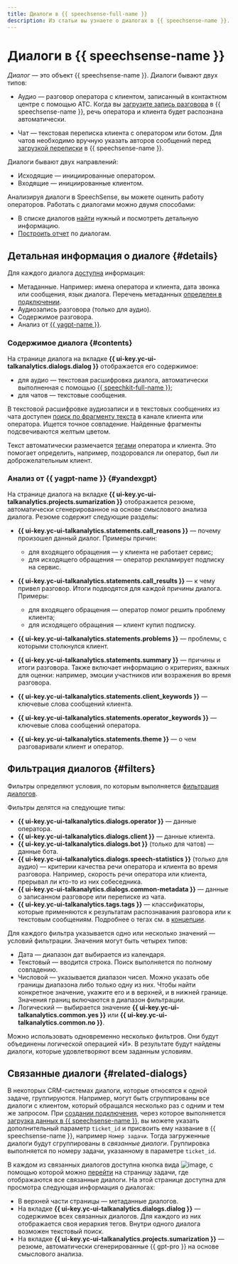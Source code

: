 ```yaml
---
title: Диалоги в {{ speechsense-full-name }}
description: Из статьи вы узнаете о диалогах в {{ speechsense-name }}.
---
```


# Диалоги в {{ speechsense-name }}

_Диалог_ — это объект {{ speechsense-name }}. Диалоги бывают двух типов:

* Аудио — разговор оператора с клиентом, записанный в контактном центре с помощью АТС. Когда вы [загрузите запись разговора](../operations/data/upload-data.md) в {{ speechsense-name }}, речь оператора и клиента будет распознана автоматически.

* Чат — текстовая переписка клиента c оператором или ботом. Для чатов необходимо вручную указать авторов сообщений перед [загрузкой переписки](../operations/data/upload-chat-text.md) в {{ speechsense-name }}.

Диалоги бывают двух направлений:

* Исходящие — инициированные оператором.
* Входящие — инициированные клиентом.

Анализируя диалоги в SpeechSense, вы можете оценить работу операторов. Работать с диалогами можно двумя способами:

* В списке диалогов [найти](../operations/data/manage-dialogs.md) нужный и посмотреть детальную информацию.
* [Построить отчет](../operations/data/manage-reports.md) по диалогам.

## Детальная информация о диалоге {#details}

Для каждого диалога [доступна](../operations/data/manage-dialogs.md#view-dialog) информация:

* Метаданные. Например: имена оператора и клиента, дата звонка или сообщения, язык диалога. Перечень метаданных [определен в подключении](../operations/connection/create.md).
* Аудиозапись разговора (только для аудио).
* Содержимое разговора.
* Анализ от [{{ yagpt-name }}](../../foundation-models/concepts/yandexgpt/models.md).

### Содержимое диалога {#contents}

На странице диалога на вкладке **{{ ui-key.yc-ui-talkanalytics.dialogs.dialog }}** отображается его содержимое:

* для аудио — текстовая расшифровка диалога, автоматически выполненная с помощью [{{ speechkit-full-name }}](../../speechkit/index.yaml);
* для чатов — текстовые сообщения.

В текстовой расшифровке аудиозаписи и в текстовых сообщениях из чата доступен [поиск по фрагменту текста](../operations/data/manage-dialogs.md#full-text-search) в канале клиента или оператора. Ищется точное совпадение. Найденные фрагменты подсвечиваются желтым цветом.

Текст автоматически размечается [тегами](tags.md) оператора и клиента. Это помогает определить, например, поздоровался ли оператор, был ли доброжелательным клиент.

### Анализ от {{ yagpt-name }} {#yandexgpt}

На странице диалога на вкладке **{{ ui-key.yc-ui-talkanalytics.projects.sumarization }}** отображается резюме, автоматически сгенерированное на основе смыслового анализа диалога. Резюме содержит следующие разделы:

* **{{ ui-key.yc-ui-talkanalytics.statements.call_reasons }}** — почему произошел данный диалог. Примеры причин:

   * для входящего обращения — у клиента не работает сервис;
   * для исходящего обращения — оператор рекламирует подписку на сервис.
* **{{ ui-key.yc-ui-talkanalytics.statements.call_results }}** — к чему привел разговор. Итоги подводятся для каждой причины диалога. Примеры:

   * для входящего обращения — оператор помог решить проблему клиента;
   * для исходящего обращения — клиент купил подписку.
* **{{ ui-key.yc-ui-talkanalytics.statements.problems }}** — проблемы, с которыми столкнулся клиент.
* **{{ ui-key.yc-ui-talkanalytics.statements.summary }}** — причины и итоги разговора. Также включает информацию о критериях, важных для оценки: например, эмоции участников или возражения во время разговора.
* **{{ ui-key.yc-ui-talkanalytics.statements.client_keywords }}** — ключевые слова сообщений клиента.
* **{{ ui-key.yc-ui-talkanalytics.statements.operator_keywords }}** — ключевые слова сообщений оператора.
* **{{ ui-key.yc-ui-talkanalytics.statements.theme }}** — о чем разговаривали клиент и оператор.

## Фильтрация диалогов {#filters}

Фильтры определяют условия, по которым выполняется [фильтрация диалогов](../operations/data/manage-dialogs.md#filters-dialogs).

Фильтры делятся на следующие типы:

* **{{ ui-key.yc-ui-talkanalytics.dialogs.operator }}** — данные оператора.
* **{{ ui-key.yc-ui-talkanalytics.dialogs.client }}** — данные клиента.
* **{{ ui-key.yc-ui-talkanalytics.dialogs.bot }}** (только для чатов) — данные бота.
* **{{ ui-key.yc-ui-talkanalytics.dialogs.speech-statistics }}** (только для аудио) — критерии качества речи оператора и клиента во время разговора. Например, скорость речи оператора или клиента, прерывал ли кто-то из них собеседника.
* **{{ ui-key.yc-ui-talkanalytics.dialogs.common-metadata }}** — данные о записанном разговоре или переписке из чата.
* **{{ ui-key.yc-ui-talkanalytics.tags.tags }}** — классификаторы, которые применяются к результатам распознавания разговора или к текстовым сообщениям. Подробнее о тегах см. в [концепции](tags.md).

Для каждого фильтра указывается одно или несколько значений — условий фильтрации. Значения могут быть четырех типов:

* Дата — диапазон дат выбирается из календаря.
* Текстовый — вводится строка. Поиск выполняется по полному совпадению.
* Числовой — указывается диапазон чисел. Можно указать обе границы диапазона либо только одну из них. Чтобы найти конкретное значение, укажите его и в верхней, и в нижней границе. Значения границ включаются в диапазон фильтрации.
* Логический — выбирается значение **{{ ui-key.yc-ui-talkanalytics.common.yes }}** или **{{ ui-key.yc-ui-talkanalytics.common.no }}**.

Можно использовать одновременно несколько фильтров. Они будут объединены логической операцией «И». В результате будут найдены диалоги, которые удовлетворяют всем заданным условиям.

## Связанные диалоги {#related-dialogs}

В некоторых CRM-системах диалоги, которые относятся к одной задаче, группируются. Например, могут быть сгруппированы все диалоги с клиентом, который обращался несколько раз с одним и тем же запросом. При [создании подключения](../operations/connection/create.md), через которое выполняется [загрузка данных в {{ speechsense-name }}](../operations/data/upload-chat-text.md), вы можете указать дополнительный параметр `ticket_id` и присвоить ему название в {{ speechsense-name }}, например `Номер задачи`. Тогда загруженные диалоги будут сгруппированы в _связанные диалоги_. Группировка выполняется по номеру задачи, указанному в параметре `ticket_id`.

В каждом из связанных диалогов доступна кнопка вида ![image](../../_assets/speechsense/related-dialogues.png), с помощью которой можно [перейти](../operations/data/related-dialogs.md#list) на страницу задачи, где отображаются все связанные диалоги. На этой странице доступна для просмотра следующая информация о диалогах:

* В верхней части страницы — метаданные диалогов.
* На вкладке **{{ ui-key.yc-ui-talkanalytics.dialogs.dialog }}** — содержимое всех связанных диалогов. Для каждого из них отображается своя иерархия тегов. Внутри одного диалога возможен текстовый поиск.
* На вкладке **{{ ui-key.yc-ui-talkanalytics.projects.sumarization }}** — резюме, автоматически сгенерированные {{ gpt-pro }} на основе смыслового анализа.
